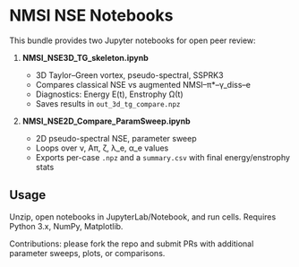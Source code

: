 # NMSI NSE Notebooks

This bundle provides two Jupyter notebooks for open peer review:

1. **NMSI_NSE3D_TG_skeleton.ipynb**
   - 3D Taylor–Green vortex, pseudo-spectral, SSPRK3
   - Compares classical NSE vs augmented NMSI–π*–γ_diss–e
   - Diagnostics: Energy E(t), Enstrophy Ω(t)
   - Saves results in `out_3d_tg_compare.npz`

2. **NMSI_NSE2D_Compare_ParamSweep.ipynb**
   - 2D pseudo-spectral NSE, parameter sweep
   - Loops over ν, Aπ, ζ, λ_e, α_e values
   - Exports per-case `.npz` and a `summary.csv` with final energy/enstrophy stats

## Usage
Unzip, open notebooks in JupyterLab/Notebook, and run cells. Requires Python 3.x, NumPy, Matplotlib.

Contributions: please fork the repo and submit PRs with additional parameter sweeps, plots, or comparisons.
